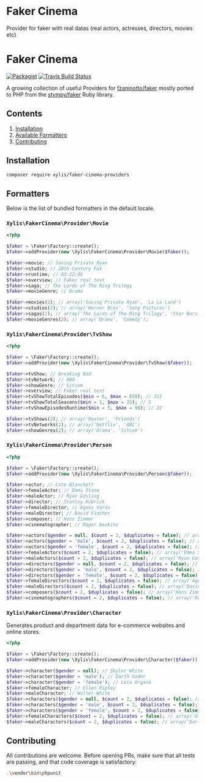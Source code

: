 # Faker Cinema

Provider for faker with real datas (real actors, actresses, directors, movies etc)

# Faker Cinema

[![Packagist](https://img.shields.io/packagist/dt/xylis/faker-cinema-providers.svg?style=flat-square)](https://packagist.org/packages/xylis/faker-cinema-providers)
[![Travis Build Status](https://img.shields.io/travis/JulienRAVIA/FakerCinemaProviders/master?style=flat-square)](https://travis-ci.org/JulienRAVIA/FakerCinemaProviders)

A growing collection of useful Providers for [fzaninotto/faker](https://github.com/fzaninotto/faker) mostly ported to PHP from the [stympy/faker](https://github.com/stympy/faker) Ruby library.

## Contents

1. [Installation](#installation)
1. [Available Formatters](#formatters)
1. [Contributing](#contributing)

## Installation

```bash
composer require xylis/faker-cinema-providers
```

## Formatters

Below is the list of bundled formatters in the default locale.

### `Xylis\FakerCinema\Provider\Movie`

```php
<?php

$faker = \Faker\Factory::create();
$faker->addProvider(new \Xylis\FakerCinema\Provider\Movie($faker));

$faker->movie; // Saving Private Ryan
$faker->studio; // 20th Century Fox
$faker->runtime; // 03:22:06
$faker->overview; // Faker real text 
$faker->saga; // The Lords of The Ring Trilogy
$faker->movieGenre; // Drama

$faker->movies(2); // array('Saving Private Ryan', 'La La Land')
$faker->studios(2); // array('Warner Bros', 'Sony Pictures')
$faker->sagas(2); // array('The Lords of The Ring Trilogy', 'Star Wars')
$faker->movieGenres(2); // array('Drama', 'Comedy');

```

### `Xylis\FakerCinema\Provider\TvShow`

```php
<?php

$faker = \Faker\Factory::create();
$faker->addProvider(new \Xylis\FakerCinema\Provider\TvShow($faker));

$faker->tvShow; // Breaking Bad
$faker->tvNetwork; // HBO
$faker->showGenre; // Sitcom
$faker->overview; // Faker real text
$faker->tvShowTotalEpisodes($min = 6, $max = 650); // 311
$faker->tvShowTotalSeasons($min = 1, $max = 25); // 5
$faker->tvShowEpisodesRuntime($min = 5, $max = 90); // 22

$faker->tvShows(2); // array('Dexter', 'Friends')
$faker->tvNetworks(2); // array('Netflix', 'ABC')
$faker->showGenres(2); // array('Drama', 'Sitcom')

```
### `Xylis\FakerCinema\Provider\Person`

```php
<?php

$faker = \Faker\Factory::create();
$faker->addProvider(new \Xylis\FakerCinema\Provider\Person($faker));

$faker->actor; // Cate Blanchett
$faker->femaleActor; // Emma Stone
$faker->maleActor; // Ryan Gosling
$faker->director; // Stanley Kubrick
$faker->femaleDirector; // Agnès Varda
$faker->maleDirector; // David Fincher
$faker->composer; // Hans Zimmer
$faker->cinematographer; // Roger Deakins

$faker->actors($gender = null, $count = 2, $duplicates = false); // array('Christian Bale', 'Amy Adams');
$faker->actors($gender = 'male', $count = 2, $duplicates = false); // array('Christian Bale', 'Gary Oldman');
$faker->actors($gender = 'female', $count = 2, $duplicates = false); // array('Emma Watson', 'Amy Adams');
$faker->femaleActors($count = 2, $duplicates = false); // array('Emma Stone, 'Amy Adams')
$faker->maleActors($count = 2, $duplicates = false); // array('Ryan Gosling', 'Matt Damon');
$faker->directors($gender = null, $count = 2, $duplicates = false); // array('Stanley Kubrick', 'Jane Campion');
$faker->directors($gender = 'male', $count = 2, $duplicates = false); // array('Stanley Kubrick', 'Steven Spielberg');
$faker->directors($gender = 'female', $count = 2, $duplicates = false); // array('Kathryn Bigelow', 'Jane Campion');
$faker->femaleDirectors($count = 2, $duplicates = false); // array('Agnès Varda', 'Kathryn Bigelow');
$faker->maleDirectors($count = 2, $duplicates = false); // array('David Fincher', 'Denis Villeneuve');
$faker->composers($count = 2, $duplicates = false); // array('Hans Zimmer', 'Ennio Morricone');
$faker->cinematographers($count = 2, $duplicates = false); // array('Roger Deakins', 'Greig Fraser');

```

### `Xylis\FakerCinema\Provider\Character`

Generates product and department data for e-commerce websites and online stores.

```php
<?php

$faker = \Faker\Factory::create();
$faker->addProvider(new \Xylis\FakerCinema\Provider\Character($faker));

$faker->character($gender = null); // Skyler White
$faker->character($gender = 'male'); // Darth Vader
$faker->character($gender = 'female'); // Leia Organa
$faker->femaleCharacter; // Ellen Ripley
$faker->maleCharacter; // Walter White
$faker->characters($gender = null, $count = 2, $duplicates = false); // array('Darth Vader, 'Leia Organa');
$faker->characters($gender = 'male', $count = 2, $duplicates = false); // array('Darth Vader', 'Luke Skywalker');
$faker->characters($gender = 'female', $count = 2, $duplicates = false); // array('O-Ren Ishii', 'Beatrix Kiddo');
$faker->femaleCharacters($count = 2, $duplicates = false); // array('O-Ren Ishii', 'Beatrix Kiddo');
$faker->maleCharacters($count = 2, $duplicates = false); // array('Darth Vader', 'Luke Skywalker');
```

## Contributing

All contributions are welcome. Before opening PRs, make sure that all tests are passing, and that code coverage is satisfactory:

```bash
.\vendor\bin\phpunit
```
